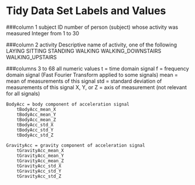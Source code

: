 Tidy Data Set Labels and Values
====

###column 1
    subject
        ID number of person (subject) whose activity was measured
        Integer from 1 to 30
    
###column 2
    activity
        Descriptive name of activity, one of the following
        LAYING
        SITTING
        STANDING
        WALKING
        WALKING_DOWNSTAIRS
        WALKING_UPSTAIRS

###columns 3 to 68
    all numeric values
    t = time domain signal
    f = frequency domain signal (Fast Fourier Transform applied to some signals)
    mean = mean of measurements of this signal
    std = standard deviation of measurements of this signal
    X, Y, or Z = axis of measurement (not relevant for all signals)
    
    BodyAcc = body component of acceleration signal
        tBodyAcc_mean_X
        tBodyAcc_mean_Y
        tBodyAcc_mean_Z
        tBodyAcc_std_X
        tBodyAcc_std_Y
        tBodyAcc_std_Z

    GravityAcc = gravity component of acceleration signal
        tGravityAcc_mean_X
        tGravityAcc_mean_Y
        tGravityAcc_mean_Z
        tGravityAcc_std_X
        tGravityAcc_std_Y
        tGravityAcc_std_Z
